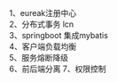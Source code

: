 1、eureak注册中心<br>
2、分布式事务 lcn<br>
3、springboot 集成mybatis<br>
4、客户端负载均衡<br>
5、服务熔断降级<br>
6、前后端分离
7、权限控制


